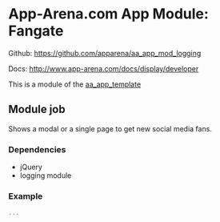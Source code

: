 # App-Arena.com App Module: Fangate
Github: https://github.com/apparena/aa_app_mod_logging

Docs:   http://www.app-arena.com/docs/display/developer

This is a module of the [aa_app_template](https://github.com/apparena/aa_app_template)

## Module job
Shows a modal or a single page to get new social media fans.

### Dependencies
* jQuery
* logging module

### Example
```javascript
...
```